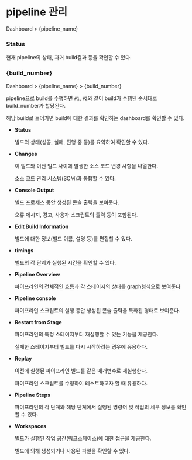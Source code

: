 # pipeline 관리

Dashboard > {pipeline_name}

### Status 

현재 pipeline의 상태, 과거 build결과 등을 확인할 수 있다.





### {build_number} 

Dashboard > {pipeline_name} > {build_number}

pipeline으로 build를 수행하면 `#1`, `#2`와 같이 build가 수행된 순서대로 build_number가 할당된다. 

해당 build로 들어가면 build에 대한 결과를 확인하는 dashboard를 확인할 수 있다.

- **Status**

  빌드의 상태(성공, 실패, 진행 중 등)를 요약하여 확인할 수 있다.

- **Changes**

  이 빌드와 이전 빌드 사이에 발생한 소스 코드 변경 사항을 나열한다.

  소스 코드 관리 시스템(SCM)과 통합할 수 있다.

- **Console Output**

  빌드 프로세스 동안 생성된 콘솔 출력을 보여준다.

  오류 메시지, 경고, 사용자 스크립트의 출력 등이 포함된다.

- **Edit Build Information**

  빌드에 대한 정보(빌드 이름, 설명 등)를 편집할 수 있다.

- **timings**

  빌드의 각 단계가 실행된 시간을 확인할 수 있다.

- **Pipeline Overview**

  파이프라인의 전체적인 흐름과 각 스테이지의 상태를 graph형식으로 보여준다

- **Pipeline console**

  파이프라인 스크립트의 실행 동안 생성된 콘솔 출력을 특화된 형태로 보여준다.

- **Restart from Stage**

  파이프라인의 특정 스테이지부터 재실행할 수 있는 기능을 제공한다.

  실패한 스테이지부터 빌드를 다시 시작하려는 경우에 유용하다.

- **Replay**

  이전에 실행된 파이프라인 빌드를 같은 매개변수로 재실행한다.

  파이프라인 스크립트를 수정하여 테스트하고자 할 때 유용하다.

- **Pipeline Steps**

  파이프라인의 각 단계와 해당 단계에서 실행된 명령어 및 작업의 세부 정보를 확인할 수 있다.

- **Workspaces**

  빌드가 실행된 작업 공간(워크스페이스)에 대한 접근을 제공한다.

  빌드에 의해 생성되거나 사용된 파일을 확인할 수 있다.

